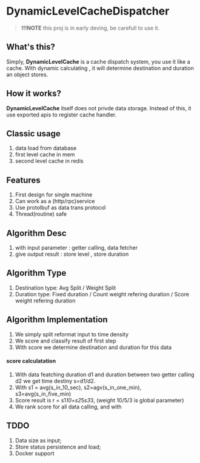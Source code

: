 # DynamicLevelCacheDispatcher

> **!!!NOTE** this proj is in early deving, be carefull to use it.

## What's this?

Simply, **DynamicLevelCache** is a cache dispatch system, you use it like a cache.  With dynamic calculating , it will determine destination and duration an object stores.

## How it works?

**DynamicLevelCache** itself does not privde data storage. Instead of this, it use exported apis to register cache handler.

## Classic usage
1. data load from database
2. first level cache in mem
3. second level cache in redis


## Features
1. First design for single machine
2. Can work as a (http/rpc)service
3. Use protolbuf as data trans protocol
4. Thread(routine) safe


## Algorithm Desc 
1. with input parameter : getter calling, data fetcher
2. give output result : store level , store duration


## Algorithm Type
1. Destination type:  Avg Split / Weight Split
2. Duration type: Fixed duration / Count weight refering duration / Score weight  refering duration


## Algorithm Implementation
1. We simply split reformat input to time density
2. We score and classify result of first step
3. With score we determine destination and duration for this data

#### score calculatation
1. With data featching duration d1 and duration between two getter calling d2 we get time destiny s=d1/d2. 
2. With s1 = avg(s_in_10_sec), s2=agv(s_in_one_min), s3=avg(s_in_five_min)
3. Score result is r = s1*10+s2*5*s3*3,  (weight 10/5/3 is global parameter)
4. We rank score for all data calling, and with 

## TDDO
1. Data size as input;
2. Store status persistence and load;
3. Docker support